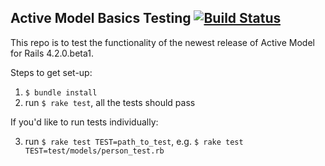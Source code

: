 ## Active Model Basics Testing [![Build Status](https://travis-ci.org/nickmeehan/active_model_basics_testing.png)](https://travis-ci.org/nickmeehan/active_model_basics_testing)

This repo is to test the functionality of the newest release of Active Model for Rails 4.2.0.beta1.

Steps to get set-up:

1. `$ bundle install`
2. run `$ rake test`, all the tests should pass

If you'd like to run tests individually:

3. run `$ rake test TEST=path_to_test`, e.g. `$ rake test TEST=test/models/person_test.rb`